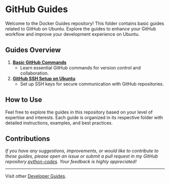 # GitHub Guides

Welcome to the Docker Guides repository! This folder contains basic guides related to GitHub on Ubuntu. Explore the guides to enhance your GitHub workflow and improve your development experience on Ubuntu.

## Guides Overview

1. **[Basic GitHub Commands](git_basic_commands.md)**
   - Learn essential GitHub commands for version control and collaboration.
2. **[GitHub SSH Setup on Ubuntu](git_ssh_setup.md)**
   - Set up SSH keys for secure communication with GitHub repositories.

## How to Use

Feel free to explore the guides in this repository based on your level of expertise and interests. Each guide is organized in its respective folder with detailed instructions, examples, and best practices.

## Contributions

*If you have any suggestions, improvements, or would like to contribute to these guides, please open an issue or submit a pull request in my GitHub repository [python-codes](https://github.com/nilbarde/python-codes). Your feedback is highly appreciated!*

---

Visit other [Developer Guides](../README.md).
